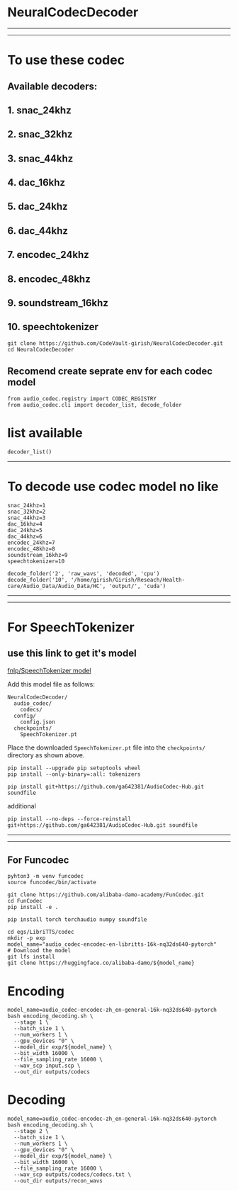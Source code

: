 # NeuralCodecDecoder

***
***

# To use these codec
## Available decoders:

##  1. snac_24khz
##  2. snac_32khz
##  3. snac_44khz
##  4. dac_16khz
##  5. dac_24khz
##  6. dac_44khz
##  7. encodec_24khz
##  8. encodec_48khz
##  9. soundstream_16khz
##  10. speechtokenizer
```
git clone https://github.com/CodeVault-girish/NeuralCodecDecoder.git
cd NeuralCodecDecoder
```
## Recomend create seprate env for each codec model
```
from audio_codec.registry import CODEC_REGISTRY
from audio_codec.cli import decoder_list, decode_folder
```

# list available

```
decoder_list()
```

---
# To decode use codec model no like

```
snac_24khz=1
snac_32khz=2
snac_44khz=3
dac_16khz=4
dac_24khz=5
dac_44khz=6
encodec_24khz=7
encodec_48khz=8
soundstream_16khz=9
speechtokenizer=10
```
```
decode_folder('2', 'raw_wavs', 'decoded', 'cpu')
decode_folder('10', '/home/girish/Girish/Reseach/Health-care/Audio_Data/Audio_Data/HC', 'output/', 'cuda')
```
---
---
# For SpeechTokenizer 
## use this link to get it's model 

[fnlp/SpeechTokenizer model](https://huggingface.co/fnlp/SpeechTokenizer/tree/main/speechtokenizer_hubert_avg)

Add this model file as follows:

```
NeuralCodecDecoder/
  audio_codec/
    codecs/
  config/
    config.json
  checkpoints/
    SpeechTokenizer.pt
```

Place the downloaded `SpeechTokenizer.pt` file into the `checkpoints/` directory as shown above.

```
pip install --upgrade pip setuptools wheel
pip install --only-binary=:all: tokenizers

pip install git+https://github.com/ga642381/AudioCodec-Hub.git soundfile
```
additional
```
pip install --no-deps --force-reinstall git+https://github.com/ga642381/AudioCodec-Hub.git soundfile
```
---
---
## For Funcodec
```
pyhton3 -m venv funcodec
source funcodec/bin/activate
```
```
git clone https://github.com/alibaba-damo-academy/FunCodec.git
cd FunCodec
pip install -e .
```
```
pip install torch torchaudio numpy soundfile
```
```
cd egs/LibriTTS/codec
mkdir -p exp
model_name="audio_codec-encodec-en-libritts-16k-nq32ds640-pytorch"
# Download the model
git lfs install
git clone https://huggingface.co/alibaba-damo/${model_name}
```

# Encoding
```
model_name=audio_codec-encodec-zh_en-general-16k-nq32ds640-pytorch
bash encoding_decoding.sh \
  --stage 1 \
  --batch_size 1 \
  --num_workers 1 \
  --gpu_devices "0" \
  --model_dir exp/${model_name} \
  --bit_width 16000 \
  --file_sampling_rate 16000 \
  --wav_scp input.scp \
  --out_dir outputs/codecs
```
# Decoding
```
model_name=audio_codec-encodec-zh_en-general-16k-nq32ds640-pytorch
bash encoding_decoding.sh \
  --stage 2 \
  --batch_size 1 \
  --num_workers 1 \
  --gpu_devices "0" \
  --model_dir exp/${model_name} \
  --bit_width 16000 \
  --file_sampling_rate 16000 \
  --wav_scp outputs/codecs/codecs.txt \
  --out_dir outputs/recon_wavs
```